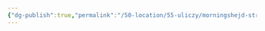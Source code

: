 ```yaml
---
{"dg-publish":true,"permalink":"/50-location/55-uliczy/morningshejd-strit/","tags":["локация/улица"]}
---
```


